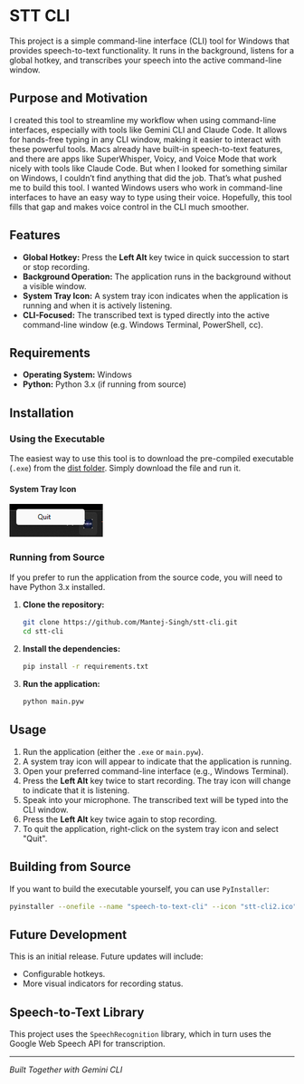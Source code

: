 # STT CLI

This project is a simple command-line interface (CLI) tool for Windows that provides speech-to-text functionality. It runs in the background, listens for a global hotkey, and transcribes your speech into the active command-line window.

## Purpose and Motivation

I created this tool to streamline my workflow when using command-line interfaces, especially with tools like Gemini CLI and Claude Code. It allows for hands-free typing in any CLI window, making it easier to interact with these powerful tools.  Macs already have built-in speech-to-text features, and there are apps like SuperWhisper, Voicy, and Voice Mode that work nicely with tools like Claude Code. But when I looked for something similar on Windows, I couldn’t find anything that did the job. That’s what pushed me to build this tool. I wanted Windows users who work in command-line interfaces to have an easy way to type using their voice. Hopefully, this tool fills that gap and makes voice control in the CLI much smoother.

## Features

- **Global Hotkey:** Press the **Left Alt** key twice in quick succession to start or stop recording.
- **Background Operation:** The application runs in the background without a visible window.
- **System Tray Icon:** A system tray icon indicates when the application is running and when it is actively listening.
- **CLI-Focused:** The transcribed text is typed directly into the active command-line window (e.g. Windows Terminal, PowerShell, cc).

## Requirements

- **Operating System:** Windows
- **Python:** Python 3.x (if running from source)

## Installation

### Using the Executable

The easiest way to use this tool is to download the pre-compiled executable (`.exe`) from the [dist folder](dist/speech-to-text-cli.exe). Simply download the file and run it.

#### System Tray Icon
![look for this](screens/sys_tray.png)

### Running from Source

If you prefer to run the application from the source code, you will need to have Python 3.x installed.

1.  **Clone the repository:**
    ```bash
    git clone https://github.com/Mantej-Singh/stt-cli.git
    cd stt-cli
    ```

2.  **Install the dependencies:**
    ```bash
    pip install -r requirements.txt
    ```

3.  **Run the application:**
    ```bash
    python main.pyw
    ```

## Usage

1.  Run the application (either the `.exe` or `main.pyw`).
2.  A system tray icon will appear to indicate that the application is running.
3.  Open your preferred command-line interface (e.g., Windows Terminal).
4.  Press the **Left Alt** key twice to start recording. The tray icon will change to indicate that it is listening.
5.  Speak into your microphone. The transcribed text will be typed into the CLI window.
6.  Press the **Left Alt** key twice again to stop recording.
7.  To quit the application, right-click on the system tray icon and select "Quit".

## Building from Source

If you want to build the executable yourself, you can use `PyInstaller`:

```bash
pyinstaller --onefile --name "speech-to-text-cli" --icon "stt-cli2.ico" --noconsole --add-data "stt-cli2.ico;." --add-data "stt-cli2.png;." main.pyw
```

## Future Development

This is an initial release. Future updates will include:

-   Configurable hotkeys.
-   More visual indicators for recording status.

## Speech-to-Text Library

This project uses the `SpeechRecognition` library, which in turn uses the Google Web Speech API for transcription.

---

*Built Together with Gemini CLI*
